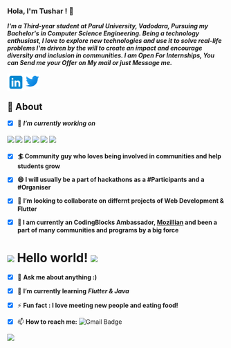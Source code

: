 ### Hola, I'm Tushar ! 👋
 
 ***I'm a Third-year student at Parul University, Vadodara, Pursuing my Bachelor's in Computer Science Engineering. Being a technology enthusiast, I love to explore new technologies and use it to solve real-life problems I'm driven by the will to create an impact and encourage diversity and inclusion in communities. I am Open For Internships, You can Send me your Offer on My mail or just Message me.***
 <br>
 <br>
 <a href="https://www.linkedin.com/in/tushar-ba401a136/">
    <img align="left" alt="Bhargav Joshi | Linkedin" width="40px" src="https://github.com/bhargav-joshi/bhargav-joshi/blob/master/Assets/linkedin.svg" />
  </a> 
 <a href="https://twitter.com/Tusharakhil">
    <img align="left" alt="Bhargav Joshi | Twitter" width="35px" src="https://github.com/bhargav-joshi/bhargav-joshi/blob/master/Assets/twitter.svg" />
  </a>
<br>
<br>
## 🧐 About

- [x] 🔭 ***I’m currently working on***
 ####      ![](https://img.shields.io/badge/Machine%20Learning-%7C-blue) ![](https://img.shields.io/badge/Flutter%20-|-blue) ![](https://img.shields.io/badge/Python-%7C-0%2C%2022%2C%20100) ![](https://img.shields.io/badge/Web%20Development-%7C-red) ![](https://img.shields.io/badge/Java-%7C-yellow) ![](https://img.shields.io/badge/C-%7C-blue)  

- [x] **🏄‍ Community guy who loves being involved in communities and help students grow**

- [x] **😄 I will usually be a part of hackathons as a #Participants and a #Organiser**

- [x] 👯 **I’m looking to collaborate on differnt projects of Web Development & Flutter**

- [x] **🔭 I am currently an CodingBlocks Ambassador, [Mozillian](https://mozillians.org/en-US/u/akhiltushar2000/) and been a part of many communities and programs by a big force**

# <img src="https://github.com/TheDudeThatCode/TheDudeThatCode/blob/master/Assets/Hi.gif" width="29px"> Hello world!&nbsp;<img src="https://github.com/TheDudeThatCode/TheDudeThatCode/blob/master/Assets/Earth.gif" width="24px">


- [x] 💬 **Ask me about anything :)** 

- [x] 🌱 **I’m currently learning** ***Flutter & Java***

- [x] ⚡ **Fun fact : I love meeting new people and eating food!**

- [x] 📫 **How to reach me:** ![Gmail Badge](https://img.shields.io/badge/-akhiltushar2000@gmail.com-c14438?style=flat-square&logo=Gmail&logoColor=white&link=mailto:akhiltushar2000@gmail.com)


<img src="https://github-readme-stats.vercel.app/api?username=akhiltushar&&show_icons=true&title_color=ffffff&icon_color=0cd2ff&text_color=daf7dc&bg_color=191919">
